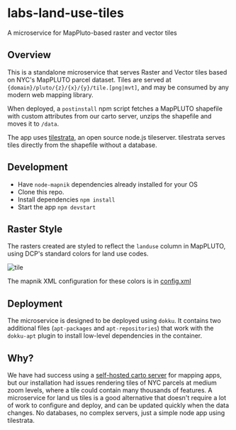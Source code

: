 # labs-land-use-tiles
A microservice for MapPluto-based raster and vector tiles

## Overview
This is a standalone microservice that serves Raster and Vector tiles based on NYC's MapPLUTO parcel dataset.  Tiles are served at `{domain}/pluto/{z}/{x}/{y}/tile.[png|mvt]`, and may be consumed by any modern web mapping library.

When deployed, a `postinstall` npm script fetches a MapPLUTO shapefile with custom attributes from our carto server, unzips the shapefile and moves it to `/data`.  

The app uses [tilestrata](https://github.com/naturalatlas/tilestrata), an open source node.js tileserver.  tilestrata serves tiles directly from the shapefile without a database.

## Development
- Have `node-mapnik` dependencies already installed for your OS
- Clone this repo.
- Install dependencies `npm install`
- Start the app `npm devstart`

## Raster Style

The rasters created are styled to reflect the `landuse` column in MapPLUTO, using DCP's standard colors for land use codes.

![tile](https://user-images.githubusercontent.com/1833820/29149689-c959b7ee-7d43-11e7-8c3f-9521c3bd123b.png)

The mapnik XML configuration for these colors is in [config.xml](https://github.com/NYCPlanning/labs-land-use-tiles/blob/master/config/raster.xml)

## Deployment
The microservice is designed to be deployed using `dokku`.  It contains two additional files (`apt-packages` and `apt-repositories`) that work with the `dokku-apt` plugin to install low-level dependencies in the container.  

## Why?
We have had success using a [self-hosted carto server](https://github.com/chriswhong/docker-cartodb) for mapping apps, but our installation had issues rendering tiles of NYC parcels at medium zoom levels, where a tile could contain many thousands of features.  A microservice for land us tiles is a good alternative that doesn't require a lot of work to configure and deploy, and can be updated quickly when the data changes.  No databases, no complex servers, just a simple node app using tilestrata.

